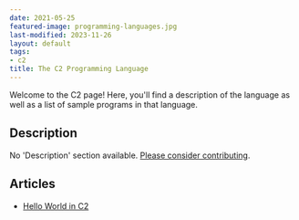 ```yaml
---
date: 2021-05-25
featured-image: programming-languages.jpg
last-modified: 2023-11-26
layout: default
tags:
- c2
title: The C2 Programming Language
---
```


Welcome to the C2 page! Here, you'll find a description of the language as well as a list of sample programs in that language.

## Description

No 'Description' section available. [Please consider contributing](https://github.com/TheRenegadeCoder/sample-programs-website).

## Articles

- [Hello World in C2](https://sampleprograms.io/projects/hello-world/c2)